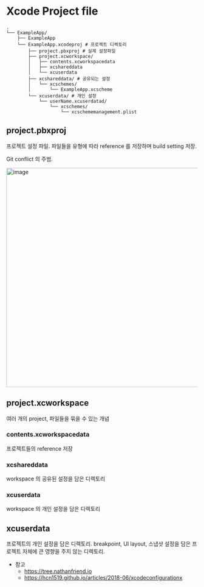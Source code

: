 # Xcode Project file

```
.
└── ExampleApp/
    ├── ExampleApp
    └── ExampleApp.xcodeproj # 프로젝트 디렉토리
        ├── project.pbxproj # 실제 설정파일
        ├── project.xcworkspace/ 
        │   ├── contents.xcworkspacedata
        │   ├── xcshareddata
        │   └── xcuserdata
        ├── xcshareddata/ # 공유되는 설정
        │   └── xcschemes/
        │       └── ExampleApp.xcscheme
        └── xcuserdata/ # 개인 설정
            └── userName.xcuserdatad/
                └── xcschemes/
                    └── xcschememanagement.plist
```

## project.pbxproj

프로젝트 설정 파일. 파일들을 유형에 따라 reference 를 저장하며 build setting 저장.

Git conflict 의 주범.

<img width="576" alt="image" src="https://github.com/Yoojin99/RxSwift-Practice-App/assets/41438361/544ae557-8513-426b-9907-02ff258f9729">

## project.xcworkspace

여러 개의 project, 파일들을 묶을 수 있는 개념

### contents.xcworkspacedata

프로젝트들의 reference 저장

### xcshareddata

workspace 의 공유된 설정을 담은 디렉토리

### xcuserdata

workspace 의 개인 설정을 담은 디렉토리

## xcuserdata

프로젝트의 개인 설정을 담은 디렉토리. breakpoint, UI layout, 스냅샷 설정을 담은 프로젝트 자체에 큰 영향을 주지 않는 디렉토리.

* 참고
  * https://tree.nathanfriend.io
  * https://hcn1519.github.io/articles/2018-06/xcodeconfigurationx